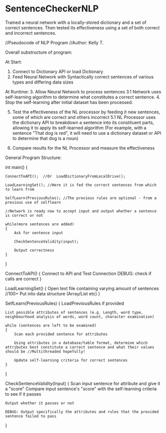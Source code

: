 # SentenceCheckerNLP
Trained a neural network with a locally-stored dictionary and a set of correct sentences. Then tested its effectiveness using a set of both correct and incorrect sentences.

//Pseudocode of NLP Program
//Author: Kelly T.

Overall substructure of program:

At Start:
1. Connect to Dictionary API or load Dictionary 
2. Feed Neural Network with Syntactically correct sentences of various types and differing data sizes

At Runtime:
3. Allow Neural Network to process sentences 
3.1 Network uses self-learning algorithm to determine what constitutes a correct sentence.
4. Stop the self-learning after initial dataset has been processed.

5. Test the effectiveness of the NL processor by feeding it new sentences, some of which are correct and others incorrect
5.1 NL Processor uses the dictionary API to breakdown a sentence into its constituent parts, allowing it to apply its self-learned algorithm
	(For example, with a sentence "That dog is red", it will need to use a dictionary dataset or API to determine that dog is a noun)

6. Compare results for the NL Processor and measure the effectiveness



General Program Structure:

int main()
{

	ConnectToAPI();  //Or  LoadDictionaryFromLocalDrive();

	LoadLearningSet(); //Here it is fed the correct sentences from which to learn from

	SelfLearn(PreviousRules); //The previous rules are optional - from a previous use of selflearn

	//Network is ready now to accept input and output whether a sentence is correct or not
	
	while(more sentences are added)
	{
		Ask for sentence input
		
		CheckSentenceValidity(input);
		
		Output correctness
	}
	
}

ConnectToAPI()
{
	Connect to API and Test Connection
	DEBUG: check if calls are correct
}

LoadLearningSet()
{
	Open text file containing varying amount of sentences //100+
	Put into data structure (Array/List etc)
}

SelfLearn(PreviousRules)
{
	LoadPreviousRules if provided

	List possible attributes of sentences (e.g. Length, word type, neighbourhood analysis of words, word count, character examination)

	while (sentences are left to be examined)
	{
		Scan each provided sentence for attributes 

		Using attributes in a database/table format, determine which attributes best constitute a correct sentence and what their values should be //Multithreaded hopefully!

		Update self-learning criteria for correct sentences
	}	
}


CheckSentenceValidity(Input)
{
	Scan input sentence for attribute and give it a "score"
	Compare input sentence's "score" with the self-learning criteria to see if it passes
	
	Output whether it passes or not

	DEBUG: Output specifically the attributes and rules that the provided sentence failed to pass

}
